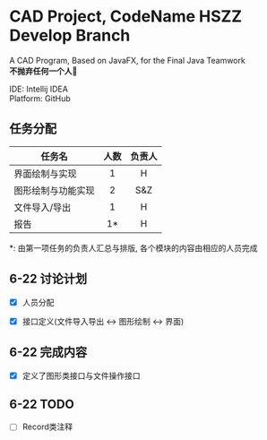 # CAD Project, CodeName HSZZ    Develop Branch

A CAD Program, Based on JavaFX, for the Final Java Teamwork     
**不抛弃任何一个人🍻**    

IDE: Intellij IDEA  
Platform: GitHub

## 任务分配    

| 任务名 | 人数 | 负责人 |
|---------|:---------:|:------:|
| 界面绘制与实现 |  1 | H |
| 图形绘制与功能实现 | 2 | S&Z |
| 文件导入/导出 | 1| H |
| 报告 | 1*| H |

*: 由第一项任务的负责人汇总与排版, 各个模块的内容由相应的人员完成

## 6-22 讨论计划
 - [x] 人员分配    
 
 - [x] 接口定义(文件导入导出 <-> 图形绘制 <-> 界面)    
 

## 6-22 完成内容
 - [x] 定义了图形类接口与文件操作接口   
  
 
## 6-22 TODO
 - [ ] Record类注释    
 
